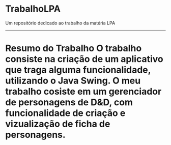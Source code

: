 # TrabalhoLPA
Um repositório dedicado ao trabalho da matéria LPA
<hr>
<h1>Resumo do Trabalho</hr>
O trabalho consiste na criação de um aplicativo que traga alguma funcionalidade, utilizando o Java Swing.
O meu trabalho cosiste em um gerenciador de personagens de D&D, com funcionalidade de criação e vizualização de ficha de personagens.
